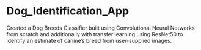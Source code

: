 # Dog_Identification_App

Created a Dog Breeds Classifier built using Convolutional Neural Networks from scratch and additionally with transfer learning using ResNet50 to identify an estimate of canine’s breed from user-supplied images.
